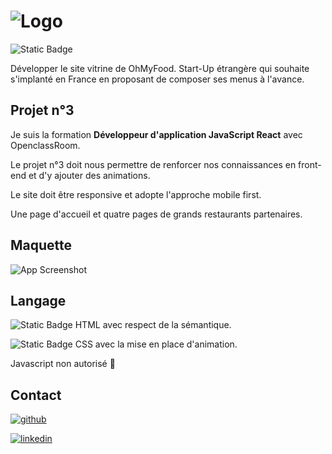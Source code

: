 # ![Logo](https://user.oc-static.com/upload/2024/02/03/17069637720332_Capture%20d%E2%80%99e%CC%81cran%202024-02-03%20a%CC%80%2014.35.07.png)

![Static Badge](https://img.shields.io/badge/Build-In_progress-green)

Développer le site vitrine de OhMyFood. Start-Up étrangère qui souhaite s'implanté en France en proposant de composer ses menus à l'avance.

## Projet n°3

Je suis la formation
**Développeur d'application JavaScript React**
avec OpenclassRoom.

Le projet n°3 doit nous permettre de renforcer nos connaissances en front-end et d'y ajouter des animations.

Le site doit être responsive et adopte l'approche mobile first.

Une page d'accueil et quatre pages de grands restaurants partenaires.

## Maquette

![App Screenshot](https://user.oc-static.com/upload/2022/06/22/16559016787093_Untitled%20design.png)

## Langage

![Static Badge](https://img.shields.io/badge/HTML5-white?logo=html5&logoColor=%23E34F26) HTML avec respect de la sémantique.

![Static Badge](https://img.shields.io/badge/CSS3-white?logo=css3&logoColor=%231572B6) CSS avec la mise en place d'animation.

Javascript non autorisé 🛑

## Contact

[![github](https://img.shields.io/badge/Mon_GitHub-%23010409?style=for-the-badge&logo=github&logoColor=white)](https://github.com/GoncalvesDDaniel)

[![linkedin](https://img.shields.io/badge/linkedin-0A66C2?style=for-the-badge&logo=linkedin&logoColor=white)](https://www.linkedin.com/in/daniel-d-gon%C3%A7alves/)
